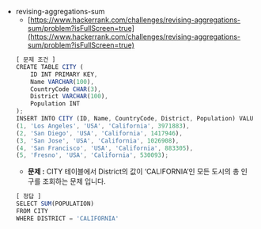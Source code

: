 - revising-aggregations-sum
  - [https://www.hackerrank.com/challenges/revising-aggregations-sum/problem?isFullScreen=true](https://www.hackerrank.com/challenges/revising-aggregations-sum/problem?isFullScreen=true)
  ```jsx
  [ 문제 조건 ]
  CREATE TABLE CITY (
      ID INT PRIMARY KEY,
      Name VARCHAR(100),
      CountryCode CHAR(3),
      District VARCHAR(100),
      Population INT
  );
  INSERT INTO CITY (ID, Name, CountryCode, District, Population) VALUES
  (1, 'Los Angeles', 'USA', 'California', 3971883),
  (2, 'San Diego', 'USA', 'California', 1417946),
  (3, 'San Jose', 'USA', 'California', 1026908),
  (4, 'San Francisco', 'USA', 'California', 883305),
  (5, 'Fresno', 'USA', 'California', 530093);
  ```
  - **문제 :** CITY 테이블에서 District의 값이 ‘CALIFORNIA’인 모든 도시의 총 인구를 조회하는 문제 입니다.
  ```jsx
  [ 정답 ]
  SELECT SUM(POPULATION)
  FROM CITY
  WHERE DISTRICT = 'CALIFORNIA'
  ```
